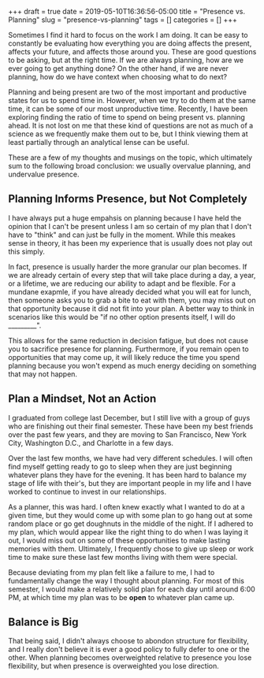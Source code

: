+++ 
draft = true
date = 2019-05-10T16:36:56-05:00
title = "Presence vs. Planning"
slug = "presence-vs-planning" 
tags = []
categories = []
+++

Sometimes I find it hard to focus on the work I am doing. It can be easy to constantly be evaluating how everything you are doing affects the present, affects your future, and affects those around you. These are good questions to be asking, but at the right time. If we are always planning, how are we ever going to get anything done? On the other hand, if we are never planning, how do we have context when choosing what to do next?

Planning and being present are two of the most important and productive states for us to spend time in. However, when we try to do them at the same time, it can be some of our most unproductive time. Recently, I have been exploring finding the ratio of time to spend on being present vs. planning ahead. It is not lost on me that these kind of questions are not as much of a science as we frequently make them out to be, but I think viewing them at least partially through an analytical lense can be useful.

These are a few of my thoughts and musings on the topic, which ultimately sum to the following broad conclusion: we usually overvalue planning, and undervalue presence.

## Planning Informs Presence, but Not Completely

I have always put a huge empahsis on planning because I have held the opinion that I can't be present unless I am so certain of my plan that I don't have to "think" and can just be fully in the moment. While this meakes sense in theory, it has been my experience that is usually does not play out this simply.

In fact, presence is usually harder the more granular our plan becomes. If we are already certain of every step that will take place during a day, a year, or a lifetime, we are reducing our ability to adapt and be flexible. For a mundane exapmle, if you have already decided what you will eat for lunch, then someone asks you to grab a bite to eat with them, you may miss out on that opportunity because it did not fit into your plan. A better way to think in scenarios like this would be "if no other option presents itself, I will do _________".

This allows for the same reduction in decision fatigue, but does not cause you to sacrifice presence for planning. Furthermore, if you remain open to opportunities that may come up, it will likely reduce the time you spend planning because you won't expend as much energy deciding on something that may not happen.

## Plan a Mindset, Not an Action

I graduated from college last December, but I still live with a group of guys who are finishing out their final semester. These have been my best friends over the past few years, and they are moving to San Francisco, New York City, Washington D.C., and Charlotte in a few days.

Over the last few months, we have had very different schedules. I will often find myself getting ready to go to sleep when they are just beginning whatever plans they have for the evening. It has been hard to balance my stage of life with their's, but they are important people in my life and I have worked to continue to invest in our relationships.

As a planner, this was hard. I often knew exactly what I wanted to do at a given time, but they would come up with some plan to go hang out at some random place or go get doughnuts in the middle of the night. If I adhered to my plan, which would appear like the right thing to do when I was laying it out, I would miss out on some of these opportunities to make lasting memories with them. Ultimately, I frequently chose to give up sleep or work time to make sure these last few months living with them were special.

Because deviating from my plan felt like a failure to me, I had to fundamentally change the way I thought about planning. For most of this semester, I would make a relatively solid plan for each day until around 6:00 PM, at which time my plan was to be **open** to whatever plan came up.

## Balance is Big

That being said, I didn't always choose to abondon structure for flexibility, and I really don't believe it is ever a good policy to fully defer to one or the other. When planning becomes overweighted relative to presence you lose flexibility, but when presence is overweighted you lose direction.